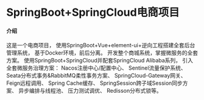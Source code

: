 # SpringBoot+SpringCloud电商项目

#### 介绍
这是一个电商项目，
使用SpringBoot+Vue+element-ui+逆向工程搭建全套后台管理系统，
基于Docker环境，前后分离。
开发整个商城系统，掌握微服务的全套方案。
使用SpringBoot+SpringCloud并配套SpringCloud Alibaba系列，
引入全套微服务治理方案：
Nacos注册中心/配置中心、
Sentinel流量保护系统、
Seata分布式事务&RabbitMQ柔性事务方案、
SpringCloud-Gateway网关、
Feign远程调用、
Spring Cache缓存、
SpringSession跨子域Session同步方案、
异步编排与线程池、
压力测试调优、
Redisson分布式锁等。

